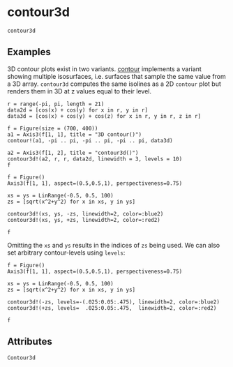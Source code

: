 # contour3d

```@shortdocs; canonical=false
contour3d
```


## Examples

3D contour plots exist in two variants.
[contour](@ref) implements a variant showing multiple isosurfaces, i.e. surfaces that sample the same value from a 3D array.
`contour3d` computes the same isolines as a 2D `contour` plot but renders them in 3D at z values equal to their level.

```@figure backend=GLMakie
r = range(-pi, pi, length = 21)
data2d = [cos(x) + cos(y) for x in r, y in r]
data3d = [cos(x) + cos(y) + cos(z) for x in r, y in r, z in r]

f = Figure(size = (700, 400))
a1 = Axis3(f[1, 1], title = "3D contour()")
contour!(a1, -pi .. pi, -pi .. pi, -pi .. pi, data3d)

a2 = Axis3(f[1, 2], title = "contour3d()")
contour3d!(a2, r, r, data2d, linewidth = 3, levels = 10)
f
```

```@figure backend=GLMakie
f = Figure()
Axis3(f[1, 1], aspect=(0.5,0.5,1), perspectiveness=0.75)

xs = ys = LinRange(-0.5, 0.5, 100)
zs = [sqrt(x^2+y^2) for x in xs, y in ys]

contour3d!(xs, ys, -zs, linewidth=2, color=:blue2)
contour3d!(xs, ys, +zs, linewidth=2, color=:red2)

f
```

Omitting the `xs` and `ys` results in the indices of `zs` being used. We can also set arbitrary contour-levels using `levels`:

```@figure
f = Figure()
Axis3(f[1, 1], aspect=(0.5,0.5,1), perspectiveness=0.75)

xs = ys = LinRange(-0.5, 0.5, 100)
zs = [sqrt(x^2+y^2) for x in xs, y in ys]

contour3d!(-zs, levels=-(.025:0.05:.475), linewidth=2, color=:blue2)
contour3d!(+zs, levels=  .025:0.05:.475,  linewidth=2, color=:red2)

f
```

## Attributes

```@attrdocs
Contour3d
```
